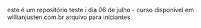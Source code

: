 este é um repositório teste
i
dia 06 de julho - curso disponível em willianjusten.com.br
arquivo para iniciantes
